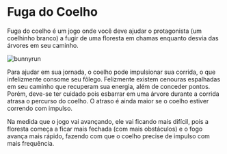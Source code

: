# Fuga do Coelho
Fuga do coelho é um jogo onde você deve ajudar o protagonista (um coelhinho branco) a fugir de uma floresta em chamas enquanto desvia das árvores em seu caminho.

![bunnyrun](https://res.cloudinary.com/dd0mjuhdb/image/upload/v1600092687/lwfwk60lxvblxpdfo1ir.jpg)

Para ajudar em sua jornada, o coelho pode impulsionar sua corrida, o que infelizmente consome seu fôlego. Felizmente existem cenouras espalhadas em seu caminho que recuperam sua energia, além de conceder pontos.
Porém, deve-se ter cuidado pois esbarrar em uma árvore durante a corrida atrasa o percurso do coelho. O atraso é ainda maior se o coelho estiver correndo com impulso.

Na medida que o jogo vai avançando, ele vai ficando mais difícil, pois a floresta começa a ficar mais fechada (com mais obstáculos) e o fogo avança mais rápido, fazendo com que o coelho precise de impulso com mais frequência.
